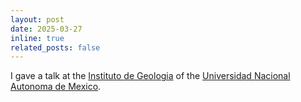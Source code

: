 ```yaml
---
layout: post
date: 2025-03-27 
inline: true
related_posts: false
---
```


I gave a talk at the [Instituto de Geologia](https://www.geologia.unam.mx/) of the [Universidad Nacional Autonoma de Mexico](https://www.unam.mx/).